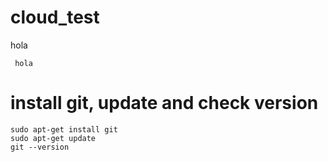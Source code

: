 # cloud_test
hola

<code> hola                       </code>

# install git, update and check version
```
sudo apt-get install git
sudo apt-get update
git --version
```
